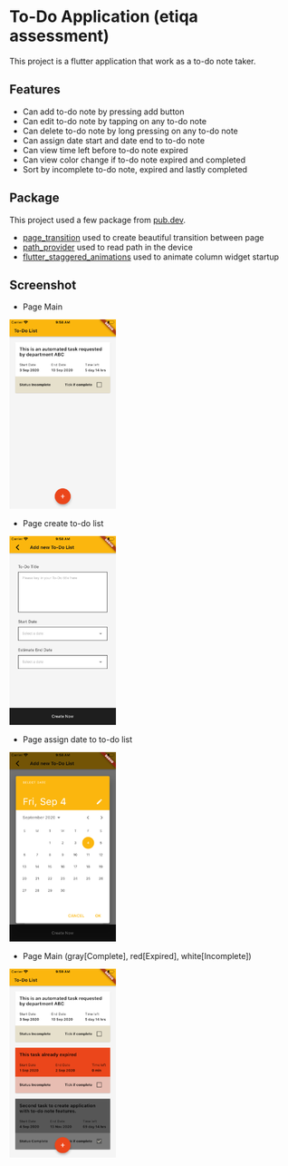 # To-Do Application (etiqa assessment)

This project is a flutter application that work as a to-do note taker.

## Features

- Can add to-do note by pressing add button
- Can edit to-do note by tapping on any to-do note
- Can delete to-do note by long pressing on any to-do note
- Can assign date start and date end to to-do note
- Can view time left before to-do note expired
- Can view color change if to-do note expired and completed
- Sort by incomplete to-do note, expired and lastly completed


## Package

This project used a few package from [pub.dev](https://pub.dev/).
- [page_transition](https://pub.dev/packages/page_transition) used to create beautiful transition between page
- [path_provider](https://pub.dev/packages/path_provider) used to read path in the device
- [flutter_staggered_animations](https://pub.dev/packages/flutter_staggered_animations) used to animate column widget startup


## Screenshot

- Page Main
<img src="screenshot/Page%201.png" width="187.5" height="333.5">

- Page create to-do list
<img src="screenshot/Page%202.png" width="187.5" height="333.5">

- Page assign date to to-do list
<img src="screenshot/Page%203.png" width="187.5" height="333.5">

- Page Main (gray[Complete], red[Expired], white[Incomplete])
<img src="screenshot/Page%205.png" width="187.5" height="333.5">
